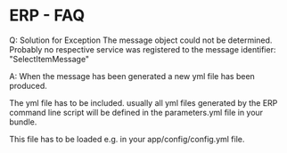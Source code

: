 # ERP - FAQ

Q: Solution for Exception The message object could not be determined. Probably no respective service was registered to the message identifier: "SelectItemMessage"

A: When the message has been generated a new yml file has been produced.

The yml file has to be included. usually all yml files generated by the ERP command line script will be defined in the parameters.yml file in your bundle.

This file has to be loaded e.g. in your app/config/config.yml file.
